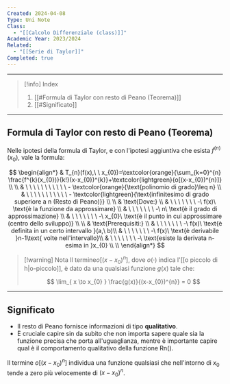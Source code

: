 ```yaml
---
Created: 2024-04-08
Type: Uni Note
Class:
  - "[[Calcolo Differenziale (class)]]"
Academic Year: 2023/2024
Related:
  - "[[Serie di Taylor]]"
Completed: true
---
```

---

>[!info] Index
>1. [[#Formula di Taylor con resto di Peano (Teorema)]]
>2. [[#Significato]]

---
## Formula di Taylor con resto di Peano (Teorema)

Nelle ipotesi della formula di Taylor, e con l'ipotesi aggiuntiva che esista $f^{(n)}(x_{0})$, vale la formula:

$$
\begin{align*}
& T_{n}(f(x),\ \ x_{0})=\textcolor{orange}{\sum_{k=0}^{n} \frac{f^{k}(x_{0})}{k!}(x-x_{0})^{k}}+\textcolor{lightgreen}{o[(x-x_{0})^{n}]} \\ \\
& \ \ \ \ \ \ \ \ \ \ \ - \textcolor{orange}{\text{polinomio di grado}\leq n} \\ 
& \ \ \ \ \ \ \ \ \ \ \ - \textcolor{lightgreen}{\text{infinitesimo di grado superiore a n (Resto di Peano)}} \\ \\
& \text{Dove:} \\
& \ \ \ \ \ \ \ -\ f(x)\ \text{è la funzione da approssimare} \\
& \ \ \ \ \ \ \ -\ n\ \text{è il grado di approssimazione} \\
& \ \ \ \ \ \ \ -\ x_{0}\ \text{è il punto in cui approssimare (centro dello sviluppo)} \\ \\
& \text{Prerequisiti:} \\
& \ \ \ \ \ \ \ -\ f(x)\ \text{è definita in un certo intervallo }(a,\ b)\\
& \ \ \ \ \ \ \ -\ f(x)\ \text{è derivabile }n-1\text{ volte nell'intervallo}\\
& \ \ \ \ \ \ \ -\ \text{esiste la derivata n-esima in }x_{0} \\ \\
\end{align*}
$$

>[!warning] Nota
>Il termine$o[(x-x_{0})^{n}]$, dove $o(\cdot)$ indica l'[[o piccolo di h|o-piccolo]], è dato da una qualsiasi funzione $g(x)$ tale che:
>
>$$
>\lim_{ x \to x_{0} } \frac{g(x)}{(x-x_{0})^{n}} = 0
>$$

---
## Significato

- Il resto di Peano fornisce informazioni di tipo **qualitativo**. 
- È cruciale capire sin da subito che non importa sapere quale sia la funzione precisa che porta all'uguaglianza, mentre è importante capire qual è il comportamento qualitativo della funzione Rn().

Il termine $o[(x-x_{0})^{n}]$ individua una funzione qualsiasi che nell'intorno di $x_{0}$ tende a zero più velocemente di $(x-x_{0})^{n}$.
